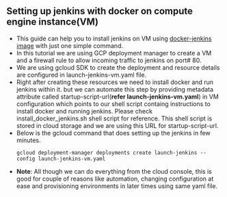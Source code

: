 ## Setting up jenkins with docker on compute engine instance(VM)
- This guide can help you to install jenkins on VM using [docker-jenkins image](https://hub.docker.com/_/jenkins/) with just one simple command.
- In this tutorial we are using GCP deployment manager to create a VM and a firewall rule to allow incoming traffic to jenkins on port# 80.
- We are using gcloud SDK to create the deployment and resource details are configured in launch-jenkins-vm.yaml file.
- Right after creating these resources we need to install docker and run jenkins within it. 
but we can automate this step by providing metadata attribute called startup-script-url(**refer launch-jenkins-vm.yaml**) in VM configuration which points to our shell script containg instructions to install docker and running jenkins. Please check install_docker_jenkins.sh shell script for reference. This shell script is stored in cloud storage and we are using this URL for startup-script-url.
- Below is the gcloud command that does setting up the jenkins in few minutes.
  ```
  gcloud deployment-manager deployments create launch-jenkins --config launch-jenkins-vm.yaml
  ```
- **Note**: All though we can do everything from the cloud console, this is good for couple of reasons like automation, changing configuration at ease and provisioning environments in later times using same yaml file.
